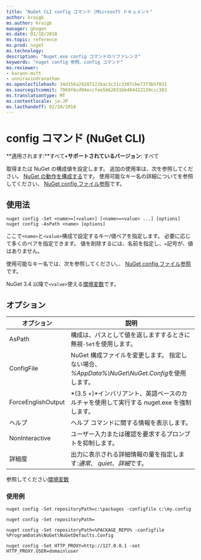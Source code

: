 ```yaml
---
title: "NuGet CLI config コマンド |Microsoft ドキュメント"
author: kraigb
ms.author: kraigb
manager: ghogen
ms.date: 01/18/2018
ms.topic: reference
ms.prod: nuget
ms.technology: 
description: "Nuget.exe config コマンドのリファレンス"
keywords: "nuget config 参照、config コマンド"
ms.reviewer:
- karann-msft
- unniravindranathan
ms.openlocfilehash: 34d156a29207122bac3c21c3307cbe7373b5f031
ms.sourcegitcommit: 7969f6cd94eccfee5b62031bb404422139ccc383
ms.translationtype: MT
ms.contentlocale: ja-JP
ms.lasthandoff: 02/20/2018
---
```

# <a name="config-command-nuget-cli"></a>config コマンド (NuGet CLI)

**適用されます:**すべて&bullet;**サポートされているバージョン**: すべて

取得または NuGet の構成値を設定します。 追加の使用率は、次を参照してください。 [NuGet の動作を構成する](../consume-packages/configuring-nuget-behavior.md)です。 使用可能なキー名の詳細についてを参照してください、 [NuGet config ファイル参照](../reference/nuget-config-file.md)です。

## <a name="usage"></a>使用法

```cli
nuget config -Set <name>=[<value>] [<name>=<value> ...] [options]
nuget config -AsPath <name> [options]
```

ここで`<name>`と`<value>`構成で設定するキー/値ペアを指定します。 必要に応じて多くのペアを指定できます。 値を削除するには、名前を指定し、`=`記号が、値はありません。

使用可能なキー名では、次を参照してください。、 [NuGet config ファイル参照](../reference/nuget-config-file.md)です。

NuGet 3.4 以降で`<value>`使える[環境変数](cli-ref-environment-variables.md)です。

## <a name="options"></a>オプション

| オプション | 説明 |
| --- | --- |
| AsPath | 構成は、パスとして値を返しますするときに無視`-Set`を使用します。 |
| ConfigFile | NuGet 構成ファイルを変更します。 指定しない場合、 *%AppData%\NuGet\NuGet.Config*を使用します。 |
| ForceEnglishOutput | *(3.5 +)*インバリアント、英語ベースのカルチャを使用して実行する nuget.exe を強制します。 |
| ヘルプ | ヘルプ コマンドに関する情報を表示します。 |
| NonInteractive | ユーザー入力または確認を要求するプロンプトを抑制します。 |
| 詳細度 | 出力に表示される詳細情報の量を指定します:*通常*、 *quiet*、*詳細*です。 |

参照してください[環境変数](cli-ref-environment-variables.md)

### <a name="examples"></a>使用例

```cli
nuget config -Set repositoryPath=c:\packages -configfile c:\my.config

nuget config -Set repositoryPath=

nuget config -Set repositoryPath=%PACKAGE_REPO% -configfile %ProgramData%\NuGet\NuGetDefaults.Config

nuget config -Set HTTP_PROXY=http://127.0.0.1 -set HTTP_PROXY.USER=domain\user
```
